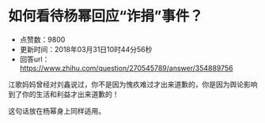 # 如何看待杨幂回应“诈捐”事件？
- 点赞数：9800
- 更新时间：2018年03月31日10时44分56秒
- 回答url：https://www.zhihu.com/question/270545789/answer/354889756
<body>
 <p data-pid="iKnqiLaB">江歌妈妈曾经对刘鑫说过，你不是因为愧疚难过才出来道歉的，你是因为舆论影响到了你的生活和利益才出来道歉的！</p>
 <p data-pid="PyLLbdFj">这句话放在杨幂身上同样适用。</p>
</body>